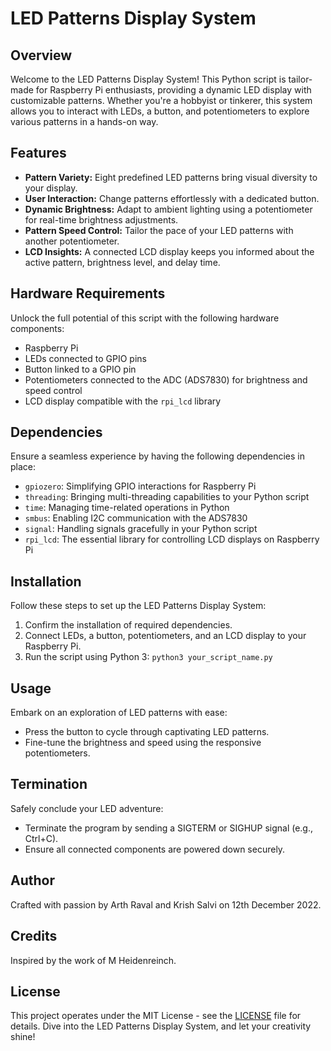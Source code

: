 # LED Patterns Display System

## Overview

Welcome to the LED Patterns Display System! This Python script is tailor-made for Raspberry Pi enthusiasts, providing a dynamic LED display with customizable patterns. Whether you're a hobbyist or tinkerer, this system allows you to interact with LEDs, a button, and potentiometers to explore various patterns in a hands-on way.

## Features

- **Pattern Variety:** Eight predefined LED patterns bring visual diversity to your display.
- **User Interaction:** Change patterns effortlessly with a dedicated button.
- **Dynamic Brightness:** Adapt to ambient lighting using a potentiometer for real-time brightness adjustments.
- **Pattern Speed Control:** Tailor the pace of your LED patterns with another potentiometer.
- **LCD Insights:** A connected LCD display keeps you informed about the active pattern, brightness level, and delay time.

## Hardware Requirements

Unlock the full potential of this script with the following hardware components:

- Raspberry Pi
- LEDs connected to GPIO pins
- Button linked to a GPIO pin
- Potentiometers connected to the ADC (ADS7830) for brightness and speed control
- LCD display compatible with the `rpi_lcd` library

## Dependencies

Ensure a seamless experience by having the following dependencies in place:

- `gpiozero`: Simplifying GPIO interactions for Raspberry Pi
- `threading`: Bringing multi-threading capabilities to your Python script
- `time`: Managing time-related operations in Python
- `smbus`: Enabling I2C communication with the ADS7830
- `signal`: Handling signals gracefully in your Python script
- `rpi_lcd`: The essential library for controlling LCD displays on Raspberry Pi

## Installation

Follow these steps to set up the LED Patterns Display System:

1. Confirm the installation of required dependencies.
2. Connect LEDs, a button, potentiometers, and an LCD display to your Raspberry Pi.
3. Run the script using Python 3: `python3 your_script_name.py`

## Usage

Embark on an exploration of LED patterns with ease:

- Press the button to cycle through captivating LED patterns.
- Fine-tune the brightness and speed using the responsive potentiometers.

## Termination

Safely conclude your LED adventure:

- Terminate the program by sending a SIGTERM or SIGHUP signal (e.g., Ctrl+C).
- Ensure all connected components are powered down securely.

## Author

Crafted with passion by Arth Raval and Krish Salvi on 12th December 2022.

## Credits

Inspired by the work of M Heidenreinch.

## License

This project operates under the MIT License - see the [LICENSE](LICENSE/license.md) file for details. Dive into the LED Patterns Display System, and let your creativity shine!
